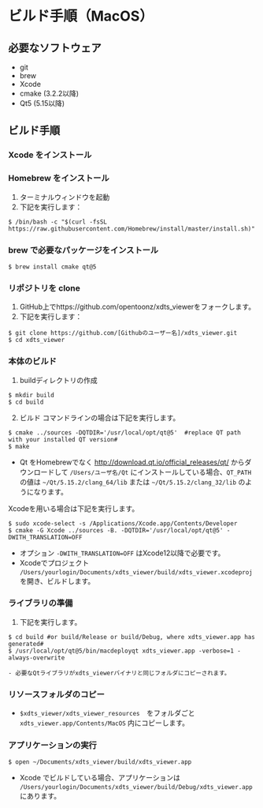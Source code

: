 # ビルド手順（MacOS）

## 必要なソフトウェア

- git
- brew
- Xcode
- cmake (3.2.2以降)
- Qt5 (5.15以降)

## ビルド手順

### Xcode をインストール

### Homebrew をインストール

1. ターミナルウィンドウを起動
2. 下記を実行します：
```
$ /bin/bash -c "$(curl -fsSL https://raw.githubusercontent.com/Homebrew/install/master/install.sh)"
```

### brew で必要なパッケージをインストール

```
$ brew install cmake qt@5
```

### リポジトリを clone
1. GitHub上でhttps://github.com/opentoonz/xdts_viewerをフォークします。
1. 下記を実行します：

```
$ git clone https://github.com/[Githubのユーザー名]/xdts_viewer.git
$ cd xdts_viewer
```

### 本体のビルド

1. buildディレクトリの作成
```
$ mkdir build
$ cd build
```

2. ビルド
コマンドラインの場合は下記を実行します。
```
$ cmake ../sources -DQTDIR='/usr/local/opt/qt@5'  #replace QT path with your installed QT version#
$ make
```
- Qt をHomebrewでなく http://download.qt.io/official_releases/qt/ からダウンロードして `/Users/ユーザ名/Qt` にインストールしている場合、`QT_PATH`の値は `~/Qt/5.15.2/clang_64/lib` または `~/Qt/5.15.2/clang_32/lib` のようになります。

Xcodeを用いる場合は下記を実行します。
```
$ sudo xcode-select -s /Applications/Xcode.app/Contents/Developer
$ cmake -G Xcode ../sources -B. -DQTDIR='/usr/local/opt/qt@5' -DWITH_TRANSLATION=OFF
```
- オプション `-DWITH_TRANSLATION=OFF` はXcode12以降で必要です。
- Xcodeでプロジェクト `/Users/yourlogin/Documents/xdts_viewer/build/xdts_viewer.xcodeproj` を開き、ビルドします。

### ライブラリの準備
1. 下記を実行します。
```
$ cd build #or build/Release or build/Debug, where xdts_viewer.app has generated#
$ /usr/local/opt/qt@5/bin/macdeployqt xdts_viewer.app -verbose=1 -always-overwrite 
```
    - 必要なQtライブラリがxdts_viewerバイナリと同じフォルダにコピーされます。
 
### リソースフォルダのコピー

- `$xdts_viewer/xdts_viewer_resources`　をフォルダごと `xdts_viewer.app/Contents/MacOS` 内にコピーします。

### アプリケーションの実行

```
$ open ~/Documents/xdts_viewer/build/xdts_viewer.app
```

- Xcode でビルドしている場合、アプリケーションは　`/Users/yourlogin/Documents/xdts_viewer/build/Debug/xdts_viewer.app` にあります。